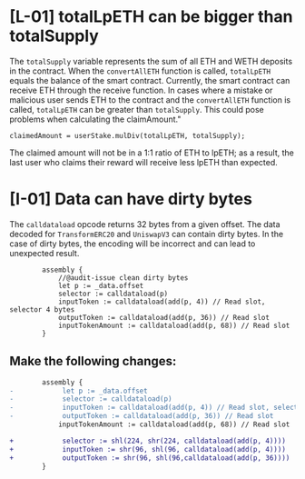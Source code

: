 # [L-01] totalLpETH can be bigger than totalSupply
The `totalSupply` variable represents the sum of all ETH and WETH deposits in the contract. When the `convertAllETH` function is called, `totalLpETH` equals the balance of the smart contract. Currently, the smart contract can receive ETH through the receive function. In cases where a mistake or malicious user sends ETH to the contract and the `convertAllETH` function is called, `totalLpETH` can be greater than `totalSupply`. This could pose problems when calculating the claimAmount."


`claimedAmount = userStake.mulDiv(totalLpETH, totalSupply);`

The claimed amount will not be in a 1:1 ratio of ETH to lpETH; as a result, the last user who claims their reward will receive less lpETH than expected.

# [I-01] Data can have dirty bytes

The `calldataload` opcode returns 32 bytes from a given offset. The data decoded for `TransformERC20` and `UniswapV3` can contain dirty bytes. In the case of dirty bytes, the encoding will be incorrect and can lead to unexpected result.

```solidity
        assembly {
            //@audit-issue clean dirty bytes
            let p := _data.offset
            selector := calldataload(p)
            inputToken := calldataload(add(p, 4)) // Read slot, selector 4 bytes
            outputToken := calldataload(add(p, 36)) // Read slot
            inputTokenAmount := calldataload(add(p, 68)) // Read slot
        }
```

## Make the following changes:
```diff
        assembly {
-            let p := _data.offset
-            selector := calldataload(p)
-            inputToken := calldataload(add(p, 4)) // Read slot, selector 4 bytes
-            outputToken := calldataload(add(p, 36)) // Read slot
            inputTokenAmount := calldataload(add(p, 68)) // Read slot

+            selector := shl(224, shr(224, calldataload(add(p, 4))))
+            inputToken := shr(96, shl(96, calldataload(add(p, 4))))
+            outputToken := shr(96, shl(96,calldataload(add(p, 36))))
        }
```
